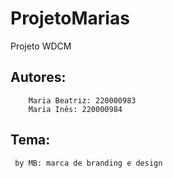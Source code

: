 # ProjetoMarias
Projeto WDCM

## Autores:
        Maria Beatriz: 220000983
        Maria Inês: 220000984

## Tema:
     by MB: marca de branding e design

